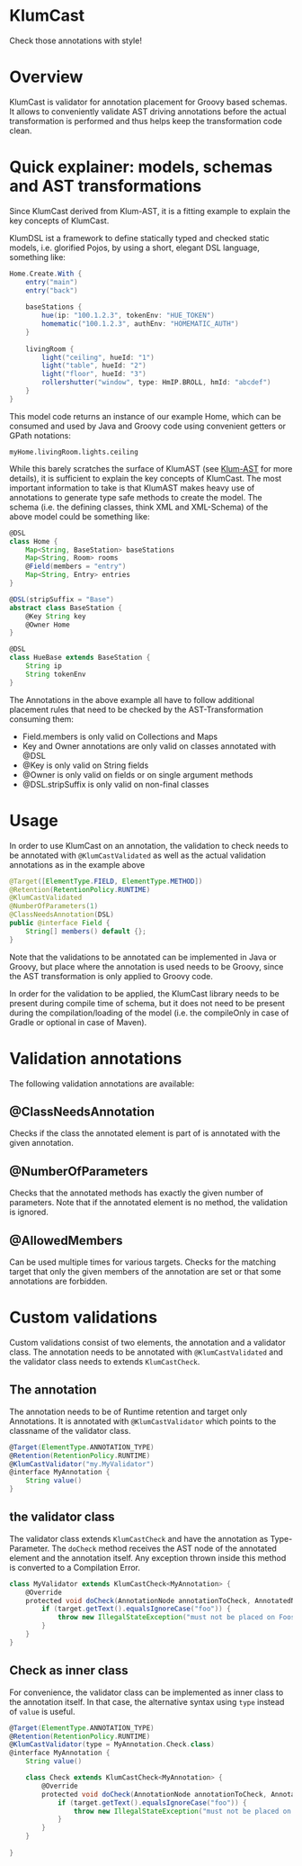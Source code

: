 KlumCast
========

Check those annotations with style!

# Overview

KlumCast is validator for annotation placement for Groovy based schemas. It allows to conveniently validate AST driving annotations before the actual transformation is performed and thus helps keep the transformation code clean.

# Quick explainer: models, schemas and AST transformations

Since KlumCast derived from Klum-AST, it is a fitting example to explain the key concepts of KlumCast.

KlumDSL ist a framework to define statically typed and checked static models, i.e. glorified Pojos, by using a short, elegant DSL language, something like:

```groovy
Home.Create.With {
    entry("main")
    entry("back")
    
    baseStations {
        hue(ip: "100.1.2.3", tokenEnv: "HUE_TOKEN")
        homematic("100.1.2.3", authEnv: "HOMEMATIC_AUTH")
    }
    
    livingRoom {
        light("ceiling", hueId: "1")
        light("table", hueId: "2")
        light("floor", hueId: "3")
        rollershutter("window", type: HmIP.BROLL, hmId: "abcdef")
    }
}
```

This model code returns an instance of our example Home, which can be consumed and used by Java and Groovy code using convenient getters or GPath notations:

`myHome.livingRoom.lights.ceiling`

While this barely scratches the surface of KlumAST (see [Klum-AST](https://github.com/klum-dsl/klum-ast) for more details), it is sufficient to explain the key concepts of KlumCast. The most important information to take is that KlumAST makes heavy use of annotations to generate type safe methods to create the model. The schema (i.e. the defining classes, think XML and XML-Schema) of the above model could be something like:

```groovy
@DSL
class Home {
    Map<String, BaseStation> baseStations
    Map<String, Room> rooms
    @Field(members = "entry")
    Map<String, Entry> entries
}

@DSL(stripSuffix = "Base")
abstract class BaseStation {
    @Key String key
    @Owner Home
}

@DSL
class HueBase extends BaseStation {
    String ip
    String tokenEnv
}
```

The Annotations in the above example all have to follow additional placement rules that need to be checked by the AST-Transformation consuming them:

- Field.members is only valid on Collections and Maps
- Key and Owner annotations are only valid on classes annotated with @DSL
- @Key is only valid on String fields
- @Owner is only valid on fields or on single argument methods
- @DSL.stripSuffix is only valid on non-final classes


# Usage

In order to use KlumCast on an annotation, the validation to check needs to be annotated with `@KlumCastValidated` as well as the actual validation annotations as in the example above

```java
@Target([ElementType.FIELD, ElementType.METHOD])
@Retention(RetentionPolicy.RUNTIME)
@KlumCastValidated
@NumberOfParameters(1)
@ClassNeedsAnnotation(DSL)
public @interface Field {
    String[] members() default {};
}
```

Note that the validations to be annotated can be implemented in Java or Groovy, but place where the annotation is used needs to be Groovy, since the AST transformation is only applied to Groovy code.

In order for the validation to be applied, the KlumCast library needs to be present during compile time of schema, but it does not need to be present during the compilation/loading of the model (i.e. the compileOnly in case of Gradle or optional in case of Maven).

# Validation annotations

The following validation annotations are available:

## @ClassNeedsAnnotation

Checks if the class the annotated element is part of is annotated with the given annotation.

## @NumberOfParameters

Checks that the annotated methods has exactly the given number of parameters. Note that if the annotated element is no method, the validation is ignored.

## @AllowedMembers

Can be used multiple times for various targets. Checks for the matching target that only the given members of the annotation are set or that some annotations are forbidden.

# Custom validations

Custom validations consist of two elements, the annotation and a validator class. The annotation needs to be annotated with `@KlumCastValidated` and the validator class needs to extends `KlumCastCheck`.  

## The annotation

The annotation needs to be of Runtime retention and target only Annotations. It is annotated with `@KlumCastValidator` which points to the classname of the validator class.

```groovy
@Target(ElementType.ANNOTATION_TYPE)
@Retention(RetentionPolicy.RUNTIME)
@KlumCastValidator("my.MyValidator")
@interface MyAnnotation {
    String value()
}
```

## the validator class

The validator class extends `KlumCastCheck` and have the annotation as Type-Parameter. The `doCheck` method receives the AST node of the annotated element and the annotation itself. Any exception thrown inside this method is converted to a Compilation Error.

```groovy
class MyValidator extends KlumCastCheck<MyAnnotation> {
    @Override
    protected void doCheck(AnnotationNode annotationToCheck, AnnotatedNode target) {
        if (target.getText().equalsIgnoreCase("foo")) {
            throw new IllegalStateException("must not be placed on Foos")
        }
    }
}
```

## Check as inner class

For convenience, the validator class can be implemented as inner class to the annotation itself. In that case, the alternative syntax using `type` instead of `value` is useful.

```groovy
@Target(ElementType.ANNOTATION_TYPE)
@Retention(RetentionPolicy.RUNTIME)
@KlumCastValidator(type = MyAnnotation.Check.class)
@interface MyAnnotation {
    String value()

    class Check extends KlumCastCheck<MyAnnotation> {
        @Override
        protected void doCheck(AnnotationNode annotationToCheck, AnnotatedNode target) {
            if (target.getText().equalsIgnoreCase("foo")) {
                throw new IllegalStateException("must not be placed on Foos")
            }
        }
    }
    
}
```